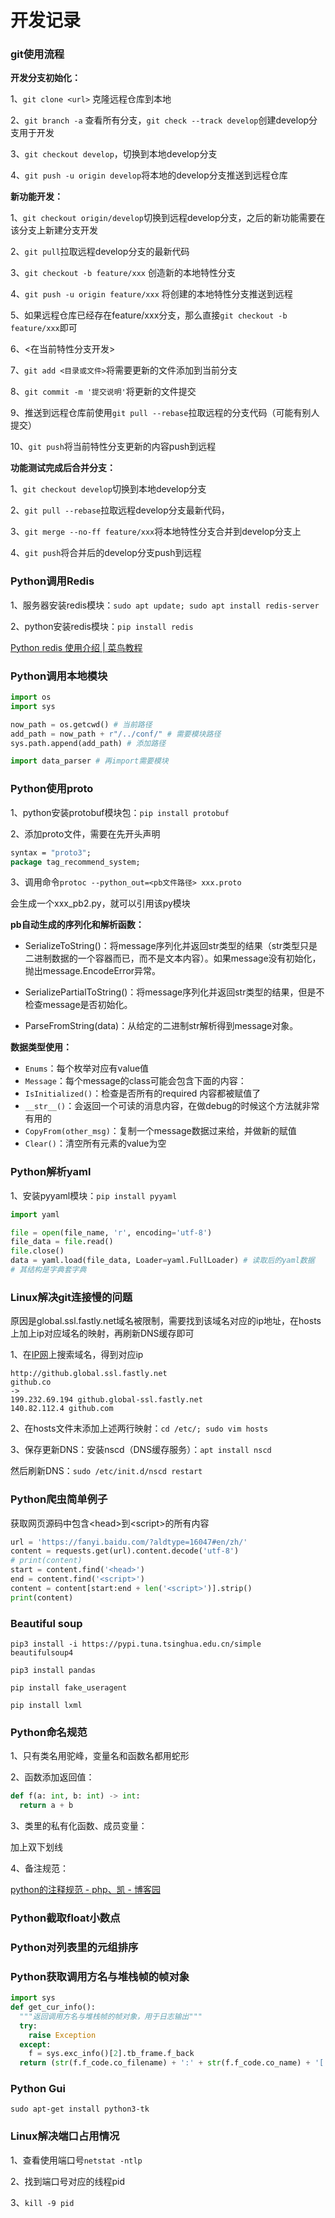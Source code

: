 # 开发记录

### git使用流程

**开发分支初始化：**

1、`git clone <url>` 克隆远程仓库到本地

2、`git branch -a` 查看所有分支，`git check --track develop`创建develop分支用于开发

3、`git checkout develop`，切换到本地develop分支

4、`git push -u origin develop`将本地的develop分支推送到远程仓库

**新功能开发：**

1、`git checkout origin/develop`切换到远程develop分支，之后的新功能需要在该分支上新建分支开发

2、`git pull`拉取远程develop分支的最新代码

3、`git checkout -b feature/xxx` 创造新的本地特性分支

4、`git push -u origin feature/xxx` 将创建的本地特性分支推送到远程

5、如果远程仓库已经存在feature/xxx分支，那么直接`git checkout -b feature/xxx`即可

6、<在当前特性分支开发>

7、`git add <目录或文件>`将需要更新的文件添加到当前分支

8、`git commit -m '提交说明'`将更新的文件提交

9、推送到远程仓库前使用`git pull --rebase`拉取远程的分支代码（可能有别人提交）

10、`git push`将当前特性分支更新的内容push到远程

**功能测试完成后合并分支：**

1、`git checkout develop`切换到本地develop分支

2、`git pull --rebase`拉取远程develop分支最新代码，

3、`git merge --no-ff feature/xxx`将本地特性分支合并到develop分支上

4、`git push`将合并后的develop分支push到远程

### Python调用Redis

1、服务器安装redis模块：`sudo apt update; sudo apt install redis-server`

2、python安装redis模块：`pip install redis`

[Python redis 使用介绍 | 菜鸟教程](https://www.runoob.com/w3cnote/python-redis-intro.html)

### Python调用本地模块

```python
import os
import sys

now_path = os.getcwd() # 当前路径
add_path = now_path + r"/../conf/" # 需要模块路径
sys.path.append(add_path) # 添加路径

import data_parser # 再import需要模块
```

### Python使用proto

1、python安装protobuf模块包：`pip install protobuf`

2、添加proto文件，需要在先开头声明

```protobuf
syntax = "proto3";
package tag_recommend_system;
```

3、调用命令`protoc --python_out=<pb文件路径> xxx.proto`

会生成一个xxx_pb2.py，就可以引用该py模块

**pb自动生成的序列化和解析函数：**

- SerializeToString()：将message序列化并返回str类型的结果（str类型只是二进制数据的一个容器而已，而不是文本内容）。如果message没有初始化，抛出message.EncodeError异常。

- SerializePartialToString()：将message序列化并返回str类型的结果，但是不检查message是否初始化。

- ParseFromString(data)：从给定的二进制str解析得到message对象。

**数据类型使用：**

- `Enums`：每个枚举对应有value值
- `Message`：每个message的class可能会包含下面的内容：
- `IsInitialized()`：检查是否所有的required 内容都被赋值了
- `__str__()`：会返回一个可读的消息内容，在做debug的时候这个方法就非常有用的
- `CopyFrom(other_msg)`：复制一个message数据过来给，并做新的赋值
- `Clear()`：清空所有元素的value为空

### Python解析yaml

1、安装pyyaml模块：`pip install pyyaml`

```python
import yaml

file = open(file_name, 'r', encoding='utf-8')
file_data = file.read()
file.close()
data = yaml.load(file_data, Loader=yaml.FullLoader) # 读取后的yaml数据
# 其结构是字典套字典
```

### Linux解决git连接慢的问题

原因是global.ssl.fastly.net域名被限制，需要找到该域名对应的ip地址，在hosts上加上ip对应域名的映射，再刷新DNS缓存即可

1、在[IP网](https://www.ipaddress.com/)上搜索域名，得到对应ip

```
http://github.global.ssl.fastly.net
github.co
->
199.232.69.194 github.global-ssl.fastly.net
140.82.112.4 github.com
```

2、在hosts文件末添加上述两行映射：`cd /etc/; sudo vim hosts`

3、保存更新DNS：安装nscd（DNS缓存服务）：`apt install nscd`

然后刷新DNS：`sudo /etc/init.d/nscd restart`

### Python爬虫简单例子

获取网页源码中包含\<head\>到\<script\>的所有内容

```python
url = 'https://fanyi.baidu.com/?aldtype=16047#en/zh/'
content = requests.get(url).content.decode('utf-8')
# print(content)
start = content.find('<head>')
end = content.find('<script>')
content = content[start:end + len('<script>')].strip()
print(content)
```

### Beautiful soup

`pip3 install -i https://pypi.tuna.tsinghua.edu.cn/simple beautifulsoup4`

`pip3 install pandas`

`pip install fake_useragent`

`pip install lxml`

### Python命名规范

1、只有类名用驼峰，变量名和函数名都用蛇形

2、函数添加返回值：

```python
def f(a: int, b: int) -> int:
  return a + b
```

3、类里的私有化函数、成员变量：

加上双下划线

4、备注规范：

[python的注释规范 - php、凯 - 博客园](https://www.cnblogs.com/phpk/p/10929039.html)

### Python截取float小数点

### Python对列表里的元组排序

### Python获取调用方名与堆栈帧的帧对象

```python
import sys
def get_cur_info():
  """返回调用方名与堆栈帧的帧对象，用于日志输出"""
  try:
    raise Exception
  except:
    f = sys.exc_info()[2].tb_frame.f_back
  return (str(f.f_code.co_filename) + ':' + str(f.f_code.co_name) + '[' + str(f.f_lineno) + ']' + ': ')
```

### Python Gui

```shell
sudo apt-get install python3-tk
```

### Linux解决端口占用情况

1、查看使用端口号`netstat -ntlp`

2、找到端口号对应的线程pid

3、`kill -9 pid`


